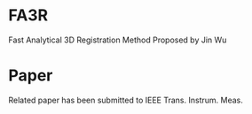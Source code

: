 # FA3R
Fast Analytical 3D Registration Method Proposed by Jin Wu

# Paper

Related paper has been submitted to IEEE Trans. Instrum. Meas.
